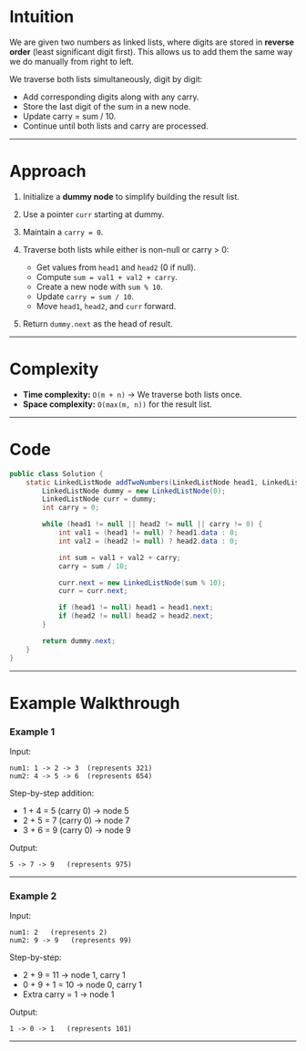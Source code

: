 # Intuition

We are given two numbers as linked lists, where digits are stored in **reverse order** (least significant digit first).
This allows us to add them the same way we do manually from right to left.

We traverse both lists simultaneously, digit by digit:

* Add corresponding digits along with any carry.
* Store the last digit of the sum in a new node.
* Update carry = sum / 10.
* Continue until both lists and carry are processed.

---

# Approach

1. Initialize a **dummy node** to simplify building the result list.
2. Use a pointer `curr` starting at dummy.
3. Maintain a `carry = 0`.
4. Traverse both lists while either is non-null or carry > 0:

   * Get values from `head1` and `head2` (0 if null).
   * Compute `sum = val1 + val2 + carry`.
   * Create a new node with `sum % 10`.
   * Update `carry = sum / 10`.
   * Move `head1`, `head2`, and `curr` forward.
5. Return `dummy.next` as the head of result.

---

# Complexity

* **Time complexity:** `O(m + n)` → We traverse both lists once.
* **Space complexity:** `O(max(m, n))` for the result list.

---

# Code

```java
public class Solution {
    static LinkedListNode addTwoNumbers(LinkedListNode head1, LinkedListNode head2) {
        LinkedListNode dummy = new LinkedListNode(0);
        LinkedListNode curr = dummy;
        int carry = 0;

        while (head1 != null || head2 != null || carry != 0) {
            int val1 = (head1 != null) ? head1.data : 0;
            int val2 = (head2 != null) ? head2.data : 0;

            int sum = val1 + val2 + carry;
            carry = sum / 10;

            curr.next = new LinkedListNode(sum % 10);
            curr = curr.next;

            if (head1 != null) head1 = head1.next;
            if (head2 != null) head2 = head2.next;
        }

        return dummy.next;
    }
}
```

---

# Example Walkthrough

### Example 1

Input:

```
num1: 1 -> 2 -> 3  (represents 321)
num2: 4 -> 5 -> 6  (represents 654)
```

Step-by-step addition:

* 1 + 4 = 5 (carry 0) → node 5
* 2 + 5 = 7 (carry 0) → node 7
* 3 + 6 = 9 (carry 0) → node 9

Output:

```
5 -> 7 -> 9   (represents 975)
```

---

### Example 2

Input:

```
num1: 2   (represents 2)
num2: 9 -> 9   (represents 99)
```

Step-by-step:

* 2 + 9 = 11 → node 1, carry 1
* 0 + 9 + 1 = 10 → node 0, carry 1
* Extra carry = 1 → node 1

Output:

```
1 -> 0 -> 1   (represents 101)
```

---

